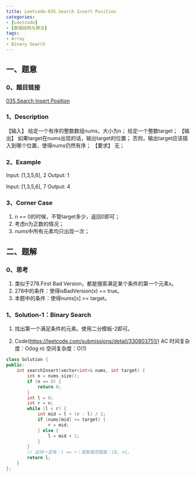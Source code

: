 ```yaml
---
title: Leetcode-035.Search Insert Position
categories: 
- [Leetcode]
- [数据结构与算法]
tags: 
- Array
- Binary Search
---
```


## 一、题意

### 0、题目链接
[035.Search Insert Position](https://leetcode.com/problems/search-insert-position/)

### 1、Description
【输入】
给定一个有序的整数数组nums，大小为n；
给定一个整数target；
【输出】
如果target在nums出现的话，输出target的位置；
否则，输出target应该插入到哪个位置，使得nums仍然有序；
【要求】
无；

### 2、Example
Input: [1,3,5,6], 2
Output: 1

Input: [1,3,5,6], 7
Output: 4

<!-- more -->

### 3、Corner Case
1. n == 0的时候，不管target多少，返回0即可；
2. 考虑n为正数的情况；
2. nums中所有元素均只出现一次；

## 二、题解

### 0、思考
1. 类似于278.First Bad Version，都是搜索满足某个条件的第一个元素x。
2. 278中的条件：使得isBadVersion(x) == true。
3. 本题中的条件：使得nums[x] >= target。

### 1、Solution-1：Binary Search
1. 找出第一个满足条件的元素。使用二分模板-2即可。

2. Code(https://leetcode.com/submissions/detail/330803751/)
AC
时间复杂度：O(log n)
空间复杂度：O(1)
```C++
class Solution {
public:
    int searchInsert(vector<int>& nums, int target) {
        int n = nums.size();
        if (n == 0) {
            return 0;
        }
        int l = 0;
        int r = n;
        while (l < r) {
            int mid = l + (r - l) / 2;
            if (nums[mid] >= target) {
                r = mid;
            } else {
                l = mid + 1;
            }
        }
        // 此时一定有：l == r；其取值范围是：[0, n]。
        return l;
    }
};
```

